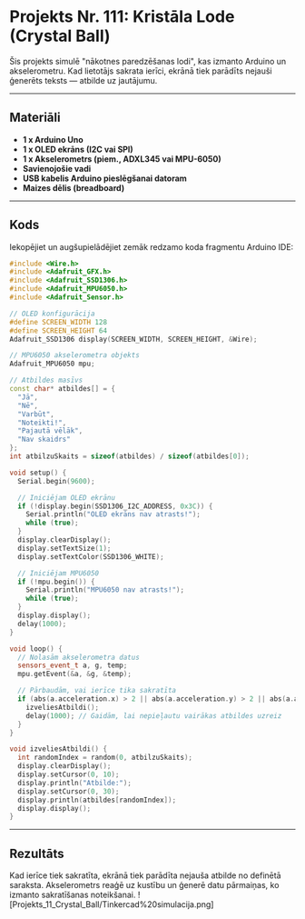 
# Projekts Nr. 111: Kristāla Lode (Crystal Ball)  

Šis projekts simulē "nākotnes paredzēšanas lodi", kas izmanto Arduino un akselerometru. Kad lietotājs sakrata ierīci, ekrānā tiek parādīts nejauši ģenerēts teksts — atbilde uz jautājumu.

---

## Materiāli
- **1 x Arduino Uno**  
- **1 x OLED ekrāns (I2C vai SPI)**  
- **1 x Akselerometrs (piem., ADXL345 vai MPU-6050)**  
- **Savienojošie vadi**  
- **USB kabelis Arduino pieslēgšanai datoram**  
- **Maizes dēlis (breadboard)**  

---

## Kods
Iekopējiet un augšupielādējiet zemāk redzamo koda fragmentu Arduino IDE:  

```cpp
#include <Wire.h>
#include <Adafruit_GFX.h>
#include <Adafruit_SSD1306.h>
#include <Adafruit_MPU6050.h>
#include <Adafruit_Sensor.h>

// OLED konfigurācija
#define SCREEN_WIDTH 128
#define SCREEN_HEIGHT 64
Adafruit_SSD1306 display(SCREEN_WIDTH, SCREEN_HEIGHT, &Wire);

// MPU6050 akselerometra objekts
Adafruit_MPU6050 mpu;

// Atbildes masīvs
const char* atbildes[] = {
  "Jā",
  "Nē",
  "Varbūt",
  "Noteikti!",
  "Pajautā vēlāk",
  "Nav skaidrs"
};
int atbilzuSkaits = sizeof(atbildes) / sizeof(atbildes[0]);

void setup() {
  Serial.begin(9600);

  // Iniciējam OLED ekrānu
  if (!display.begin(SSD1306_I2C_ADDRESS, 0x3C)) {
    Serial.println("OLED ekrāns nav atrasts!");
    while (true);
  }
  display.clearDisplay();
  display.setTextSize(1);
  display.setTextColor(SSD1306_WHITE);

  // Iniciējam MPU6050
  if (!mpu.begin()) {
    Serial.println("MPU6050 nav atrasts!");
    while (true);
  }
  display.display();
  delay(1000);
}

void loop() {
  // Nolasām akselerometra datus
  sensors_event_t a, g, temp;
  mpu.getEvent(&a, &g, &temp);

  // Pārbaudām, vai ierīce tika sakratīta
  if (abs(a.acceleration.x) > 2 || abs(a.acceleration.y) > 2 || abs(a.acceleration.z) > 2) {
    izveliesAtbildi();
    delay(1000); // Gaidām, lai nepieļautu vairākas atbildes uzreiz
  }
}

void izveliesAtbildi() {
  int randomIndex = random(0, atbilzuSkaits);
  display.clearDisplay();
  display.setCursor(0, 10);
  display.println("Atbilde:");
  display.setCursor(0, 30);
  display.println(atbildes[randomIndex]);
  display.display();
}
```

---

## Rezultāts  
Kad ierīce tiek sakratīta, ekrānā tiek parādīta nejauša atbilde no definētā saraksta. Akselerometrs reaģē uz kustību un ģenerē datu pārmaiņas, ko izmanto sakratīšanas noteikšanai.
![Projekts_11_Crystal_Ball/Tinkercad%20simulacija.png]
